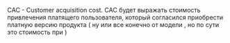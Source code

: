 CAC - Customer acquisition cost. CAC будет выражать стоимость привлечения платящего пользователя, который согласился приобрести платную версию продукта ( ну или все конечно от модели , но по сути это стоимость при )